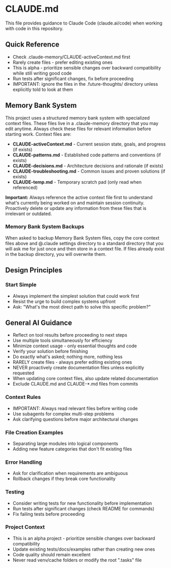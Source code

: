 # CLAUDE.md

This file provides guidance to Claude Code (claude.ai/code) when working with code in this repository.

## Quick Reference
* Check .claude-memory/CLAUDE-activeContext.md first
* Rarely create files - prefer editing existing ones
* This is alpha - prioritize sensible changes over backward compatibility while still writing good code
* Run tests after significant changes, fix before proceeding
* IMPORTANT: ignore the files in the .future-thoughts/ directory unless explicitly told to look at them

## Memory Bank System

This project uses a structured memory bank system with specialized context files. These files live in a .claude-memory directory that you may edit anytime. Always check these files for relevant information before starting work. Context files are:

* **CLAUDE-activeContext.md** - Current session state, goals, and progress (if exists)
* **CLAUDE-patterns.md** - Established code patterns and conventions (if exists)
* **CLAUDE-decisions.md** - Architecture decisions and rationale (if exists)
* **CLAUDE-troubleshooting.md** - Common issues and proven solutions (if exists)
* **CLAUDE-temp.md** - Temporary scratch pad (only read when referenced)

**Important:** Always reference the active context file first to understand what's currently being worked on and maintain session continuity. Proactively delete or update any information from these files that is irrelevant or outdated.

### Memory Bank System Backups

When asked to backup Memory Bank System files, copy the core context files above and @.claude settings directory to a standard directory that you will ask me for just once and then store in a context file. If files already exist in the backup directory, you will overwrite them.

## Design Principles

### Start Simple
- Always implement the simplest solution that could work first
- Resist the urge to build complex systems upfront
- Ask: "What's the most direct path to solve this specific problem?"

## General AI Guidance

* Reflect on tool results before proceeding to next steps
* Use multiple tools simultaneously for efficiency
* Minimize context usage - only essential thoughts and code
* Verify your solution before finishing
* Do exactly what's asked; nothing more, nothing less
* RARELY create files - always prefer editing existing ones
* NEVER proactively create documentation files unless explicitly requested
* When updating core context files, also update related documentation
* Exclude CLAUDE.md and CLAUDE-*.md files from commits

### Context Rules
* IMPORTANT: Always read relevant files before writing code
* Use subagents for complex multi-step problems
* Ask clarifying questions before major architectural changes


### File Creation Examples
* Separating large modules into logical components
* Adding new feature categories that don't fit existing files

### Error Handling
* Ask for clarification when requirements are ambiguous
* Rollback changes if they break core functionality

### Testing
* Consider writing tests for new functionality before implementation
* Run tests after significant changes (check README for commands)
* Fix failing tests before proceeding

### Project Context
* This is an alpha project - prioritize sensible changes over backward compatibility
* Update existing tests/docs/examples rather than creating new ones
* Code quality should remain excellent
* Never read venv/cache folders or modify the root ".tasks" file